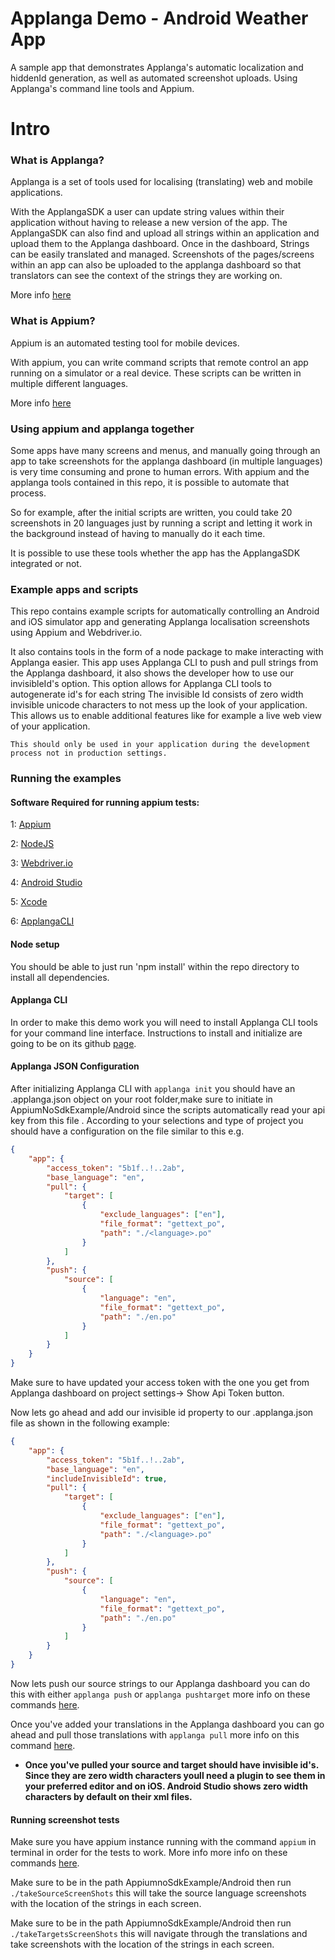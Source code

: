 # Applanga Demo - Android Weather App

A sample app that demonstrates Applanga's automatic localization and hiddenId generation, as well as automated screenshot uploads. Using Applanga's command line tools and Appium.

# Intro

### What is Applanga?
Applanga is a set of tools used for localising (translating) web and mobile applications. 

With the ApplangaSDK a user can update string values within their application without having to release a new version of the app. The ApplangaSDK can also find and upload all strings within an application and upload them to the Applanga dashboard. Once in the dashboard, Strings can be easily translated and managed. Screenshots of the pages/screens within an app can also be uploaded to the applanga dashboard so that translators can see the context of the strings they are working on.  

More info [here](https://www.applanga.com/)

### What is Appium?

Appium is an automated testing tool for mobile devices. 

With appium, you can write command scripts that remote control an app running on a simulator or a real device. These scripts can be written in multiple different languages.

More info [here](http://appium.io/)


### Using appium and applanga together

Some apps have many screens and menus, and manually going through an app to take screenshots for the applanga dashboard (in multiple languages) is very time consuming and prone to human errors. With appium and the applanga tools contained in this repo, it is possible to automate that process. 

So for example, after the initial scripts are written, you could take 20 screenshots in 20 languages just by running a script and letting it work in the background instead of having to manually do it each time.

It is possible to use these tools whether the app has the ApplangaSDK integrated or not.

### Example apps and scripts

This repo contains example scripts for automatically controlling an Android and iOS simulator app and generating Applanga localisation screenshots using Appium and Webdriver.io.

It also contains tools in the form of a node package to make interacting with Applanga easier. This app uses Applanga CLI to push and pull strings from  the Applanga dashboard, it also shows the developer how to use our invisibleId's option. This option allows for Applanga CLI tools to autogenerate id's for each string The invisible Id consists of zero width invisible unicode characters to not mess up the look of your application. This allows us to enable additional features like for example a live web view of your application. 
	
	This should only be used in your application during the development process not in production settings.

### Running the examples

#### Software Required for running appium tests:

1: [Appium](http://appium.io/docs/en/about-appium/getting-started/)

2: [NodeJS](https://nodejs.org/en/download/)

3: [Webdriver.io](https://webdriver.io/)

4: [Android Studio](https://developer.android.com/studio)

5: [Xcode](https://apps.apple.com/us/app/xcode/id497799835?mt=12)

6: [ApplangaCLI](https://github.com/applanga/applanga-cli)

#### Node setup

You should be able to just run 'npm install' within the repo directory to install all dependencies.


#### Applanga CLI

In order to make this demo work you will need to install Applanga CLI tools for your command line interface. Instructions to install and initialize are going to be on its github [page](https://github.com/applanga/applanga-cli).

#### Applanga JSON Configuration 

After initializing Applanga CLI with `applanga init` you should have an .applanga.json object on your root folder,make sure to initiate in AppiumNoSdkExample/Android since the scripts automatically read your api key from this file . According to your selections and type of project you should have a configuration on the file similar to this e.g.

```json
{
	"app": {
		"access_token": "5b1f..!..2ab",
		"base_language": "en", 
		"pull": {
			"target": [
				{
					"exclude_languages": ["en"],
					"file_format": "gettext_po", 
					"path": "./<language>.po"
				}
			]
		}, 
		"push": {
			"source": [
				{
					"language": "en",
					"file_format": "gettext_po", 
					"path": "./en.po"
				}
			]
		}
	}
}
```

Make sure to have updated your access token with the one you get from Applanga dashboard on project settings-> Show Api Token button.

Now lets go ahead and add our invisible id property to our .applanga.json file as shown in the following example:

```json
{
	"app": {
		"access_token": "5b1f..!..2ab",
		"base_language": "en", 
		"includeInvisibleId": true,
		"pull": {
			"target": [
				{
					"exclude_languages": ["en"],
					"file_format": "gettext_po", 
					"path": "./<language>.po"
				}
			]
		}, 
		"push": {
			"source": [
				{
					"language": "en",
					"file_format": "gettext_po", 
					"path": "./en.po"
				}
			]
		}
	}
}
```
Now lets push our source strings to our Applanga dashboard you can do this with either `applanga push` or `applanga pushtarget` more info on these commands [here](https://github.com/applanga/applanga-cli#push--pull-translation-files).

Once you've added your translations in the Applanga dashboard you can go ahead and pull those translations with `applanga pull` more info on this command [here](https://github.com/applanga/applanga-cli#push--pull-translation-files).

* **Once you've pulled your source and target should have invisible id's. Since they are zero width characters youll need a plugin to see them in your preferred editor and on iOS. Android Studio shows zero width characters by default on their xml files.**

#### Running screenshot tests

Make sure you have appium instance running with the command `appium` in terminal in order for the tests to work. More info more info on these commands [here](https://github.com/applanga/applanga-cli#push--pull-translation-files).

Make sure to be in the path AppiumnoSdkExample/Android then run `./takeSourceScreenShots` this will take the source language screenshots with the location of the strings in each screen.

Make sure to be in the path AppiumnoSdkExample/Android then run `./takeTargetsScreenShots` this will navigate through the translations and take screenshots with the location of the strings in each screen.
